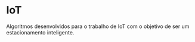 # IoT

Algoritmos desenvolvidos para o trabalho de IoT com o objetivo de ser um estacionamento inteligente. 
